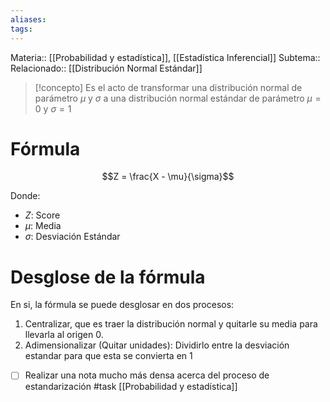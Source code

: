 ```yaml
---
aliases: 
tags:
---
```

Materia:: [[Probabilidad y estadística]], [[Estadística Inferencial]]
Subtema:: 
Relacionado:: [[Distribución Normal Estándar]]

> [!concepto]
> Es el acto de transformar una distribución normal de parámetro $\mu$ y $\sigma$ a una distribución normal estándar de parámetro $\mu = 0$ y $\sigma = 1$

# Fórmula 
$$Z = \frac{X - \mu}{\sigma}$$

Donde: 
- $Z:$ Score
- $\mu:$ Media 
- $\sigma:$ Desviación Estándar 

# Desglose de la fórmula 

En si, la fórmula se puede desglosar en dos procesos: 
1. Centralizar, que es traer la distribución normal y quitarle su media para llevarla al origen $0$. 
2. Adimensionalizar (Quitar unidades): Dividirlo entre la desviación estandar para que esta se convierta en 1 

- [ ] Realizar una nota mucho más densa acerca del proceso de estandarización #task [[Probabilidad y estadística]]



